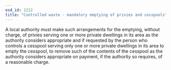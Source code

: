 ```yaml
---
esd_id: 1212
title: "Controlled waste - mandatory emptying of privies and cesspools"
---
```


A local authority must make such arrangements for the emptying, without charge, of privies serving one or more private dwellings in its area as the authority considers appropriate and if requested by the person who controls a cesspool serving only one or more private dwellings in its area to empty the cesspool, to remove such of the contents of the cesspool as the authority considers appropriate on payment, if the authority so requires, of a reasonable charge.

